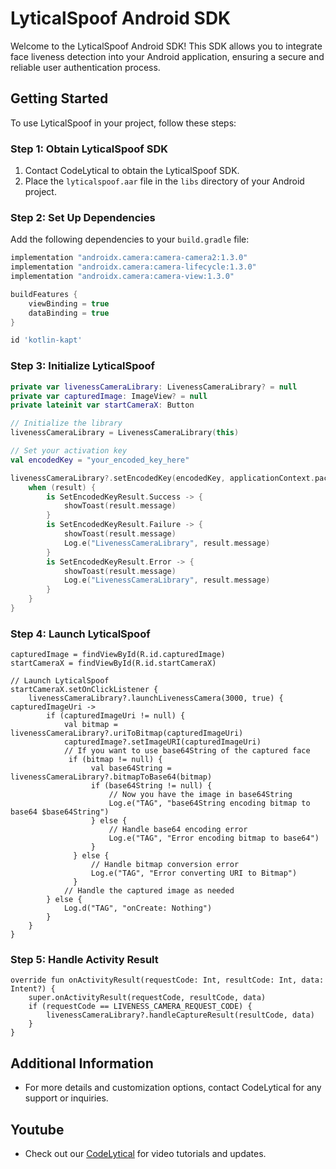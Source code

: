  # LyticalSpoof Android SDK

Welcome to the LyticalSpoof Android SDK! This SDK allows you to integrate face liveness detection into your Android application, ensuring a secure and reliable user authentication process.

## Getting Started

To use LyticalSpoof in your project, follow these steps:

### Step 1: Obtain LyticalSpoof SDK

1. Contact CodeLytical to obtain the LyticalSpoof SDK.
2. Place the `lyticalspoof.aar` file in the `libs` directory of your Android project.

### Step 2: Set Up Dependencies

Add the following dependencies to your `build.gradle` file:

```groovy
implementation "androidx.camera:camera-camera2:1.3.0"
implementation "androidx.camera:camera-lifecycle:1.3.0"
implementation "androidx.camera:camera-view:1.3.0"

buildFeatures {
    viewBinding = true
    dataBinding = true
}

id 'kotlin-kapt'
```

### Step 3: Initialize LyticalSpoof

```kotlin
private var livenessCameraLibrary: LivenessCameraLibrary? = null
private var capturedImage: ImageView? = null
private lateinit var startCameraX: Button

// Initialize the library
livenessCameraLibrary = LivenessCameraLibrary(this)

// Set your activation key
val encodedKey = "your_encoded_key_here"

livenessCameraLibrary?.setEncodedKey(encodedKey, applicationContext.packageName) { result ->
    when (result) {
        is SetEncodedKeyResult.Success -> {
            showToast(result.message)
        }
        is SetEncodedKeyResult.Failure -> {
            showToast(result.message)
            Log.e("LivenessCameraLibrary", result.message)
        }
        is SetEncodedKeyResult.Error -> {
            showToast(result.message)
            Log.e("LivenessCameraLibrary", result.message)
        }
    }
}

```
### Step 4: Launch LyticalSpoof

```
capturedImage = findViewById(R.id.capturedImage)
startCameraX = findViewById(R.id.startCameraX)

// Launch LyticalSpoof
startCameraX.setOnClickListener {
    livenessCameraLibrary?.launchLivenessCamera(3000, true) { capturedImageUri ->
        if (capturedImageUri != null) {
            val bitmap = livenessCameraLibrary?.uriToBitmap(capturedImageUri)
            capturedImage?.setImageURI(capturedImageUri)
            // If you want to use base64String of the captured face
             if (bitmap != null) {
                  val base64String = livenessCameraLibrary?.bitmapToBase64(bitmap)
                  if (base64String != null) {
                      // Now you have the image in base64String
                      Log.e("TAG", "base64String encoding bitmap to base64 $base64String")
                  } else {
                      // Handle base64 encoding error
                      Log.e("TAG", "Error encoding bitmap to base64")
                  }
              } else {
                  // Handle bitmap conversion error
                  Log.e("TAG", "Error converting URI to Bitmap")
              }
            // Handle the captured image as needed
        } else {
            Log.d("TAG", "onCreate: Nothing")
        }
    }
}
```

### Step 5: Handle Activity Result
```
override fun onActivityResult(requestCode: Int, resultCode: Int, data: Intent?) {
    super.onActivityResult(requestCode, resultCode, data)
    if (requestCode == LIVENESS_CAMERA_REQUEST_CODE) {
        livenessCameraLibrary?.handleCaptureResult(resultCode, data)
    }
}
```
## Additional Information

- For more details and customization options, contact CodeLytical for any support or inquiries.

## Youtube

- Check out our [CodeLytical](https://www.youtube.com/@codelytical) for video tutorials and updates.

